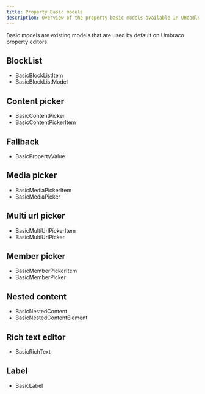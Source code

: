 ```yaml
---
title: Property Basic models
description: Overview of the property basic models available in UHeadless.
---
```


Basic models are existing models that are used by default on Umbraco property editors.

## BlockList
* BasicBlockListItem
* BasicBlockListModel

## Content picker
* BasicContentPicker
* BasicContentPickerItem

## Fallback
* BasicPropertyValue

## Media picker
* BasicMediaPickerItem
* BasicMediaPicker

## Multi url picker
* BasicMultiUrlPickerItem
* BasicMultiUrlPicker

## Member picker
* BasicMemberPickerItem
* BasicMemberPicker

## Nested content
* BasicNestedContent
* BasicNestedContentElement

## Rich text editor
* BasicRichText

## Label
* BasicLabel